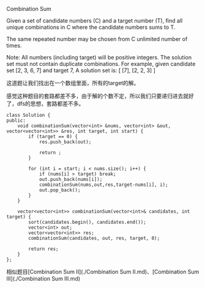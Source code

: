 Combination Sum

Given a set of candidate numbers (C) and a target number (T), find all unique combinations in C where the candidate numbers sums to T.

The same repeated number may be chosen from C unlimited number of times.

Note:
All numbers (including target) will be positive integers.
The solution set must not contain duplicate combinations.
For example, given candidate set [2, 3, 6, 7] and target 7,
A solution set is:
[
  [7],
  [2, 2, 3]
]

这道题让我们找出在一个数组里面，所有的target的解。

感觉这种题目的套路都差不多，由于解的个数不定，所以我们只要递归进去就好了，dfs的思想，套路都差不多。

```
class Solution {
public:
    void combinationSum(vector<int> &nums, vector<int> &out, vector<vector<int>> &res, int target, int start) {
        if (target == 0) {
            res.push_back(out);

            return ;
        }

        for (int i = start; i < nums.size(); i++) {
            if (nums[i] > target) break;
            out.push_back(nums[i]);
            combinationSum(nums,out,res,target-nums[i], i);
            out.pop_back();
        }
    }

    vector<vector<int>> combinationSum(vector<int>& candidates, int target) {
        sort(candidates.begin(), candidates.end());
        vector<int> out;
        vector<vector<int>> res;
        combinationSum(candidates, out, res, target, 0);

        return res;
    }
};
```

相似题目[Combination Sum II](./Combination Sum II.md)、[Combination Sum III](./Combination Sum III.md)
